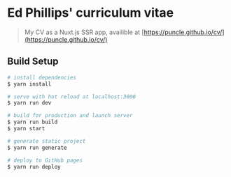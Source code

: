 # Ed Phillips' curriculum vitae

> My CV as a Nuxt.js SSR app, availible at [https://puncle.github.io/cv/](https://puncle.github.io/cv/)

## Build Setup

``` bash
# install dependencies
$ yarn install

# serve with hot reload at localhost:3000
$ yarn run dev

# build for production and launch server
$ yarn run build
$ yarn start

# generate static project
$ yarn run generate

# deploy to GitHub pages
$ yarn run deploy
```
